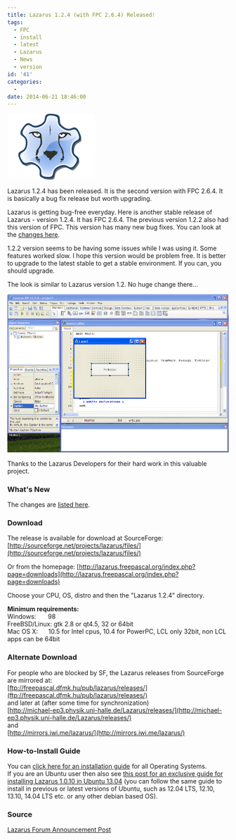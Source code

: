 ```yaml
---
title: Lazarus 1.2.4 (with FPC 2.6.4) Released!
tags:
  - FPC
  - install
  - latest
  - Lazarus
  - News
  - version
id: '41'
categories:
  - 
date: 2014-06-21 18:46:00
---
```


![](lazarus-124-with-fpc-264-released/Lazarus-Logo.png)

Lazarus 1.2.4 has been released. It is the second version with FPC 2.6.4. It is basically a bug fix release but worth upgrading.
<!-- more -->
  
  
Lazarus is getting bug-free everyday. Here is another stable release of Lazarus - version 1.2.4. It has FPC 2.6.4. The previous version 1.2.2 also had this version of FPC. This version has many new bug fixes. You can look at the [changes here](http://wiki.lazarus.freepascal.org/Lazarus_1.2_fixes_branch#Fixes_for_1.2.4_.28Merged.29).  
  
1.2.2 version seems to be having some issues while I was using it. Some features worked slow. I hope this version would be problem free. It is better to upgrade to the latest stable to get a stable environment. If you can, you should upgrade.  
  
The look is similar to Lazarus version 1.2. No huge change there...  
  

![Lazarus IDE version 1.2.4 with FPC 2.6.4 screenshot in Windows XP](lazarus-124-with-fpc-264-released/lazarus-1.2.4-winxp.gif "Lazarus IDE version 1.2.4 with FPC 2.6.4 screenshot in Windows XP")

  
  
Thanks to the Lazarus Developers for their hard work in this valuable project.  
  

### What's New

The changes are [listed here](http://wiki.lazarus.freepascal.org/Lazarus_1.2_fixes_branch#Fixes_for_1.2.4_.28Merged.29).  
  

### Download

The release is available for download at SourceForge:  
[http://sourceforge.net/projects/lazarus/files/](http://sourceforge.net/projects/lazarus/files/)  
  
Or from the homepage: [http://lazarus.freepascal.org/index.php?page=downloads](http://lazarus.freepascal.org/index.php?page=downloads)  
  
Choose your CPU, OS, distro and then the "Lazarus 1.2.4" directory.  
  
**Minimum requirements:**  
Windows:       98  
FreeBSD/Linux: gtk 2.8 or qt4.5, 32 or 64bit  
Mac OS X:      10.5 for Intel cpus, 10.4 for PowerPC, LCL only 32bit, non LCL apps can be 64bit  

### Alternate Download

For people who are blocked by SF, the Lazarus releases from SourceForge are mirrored at:  
[ftp://freepascal.dfmk.hu/pub/lazarus/releases/](ftp://freepascal.dfmk.hu/pub/lazarus/releases/)  
and later at (after some time for synchronization)  
[http://michael-ep3.physik.uni-halle.de/Lazarus/releases/](http://michael-ep3.physik.uni-halle.de/Lazarus/releases/)  
and  
[http://mirrors.iwi.me/lazarus/](http://mirrors.iwi.me/lazarus/)  
  

### How-to-Install Guide

  
You can [click here for an installation guide](http://lazplanet.blogspot.com/2013/03/how-to-install-lazarus.html) for all Operating Systems.  
If you are an Ubuntu user then also see [this post for an exclusive guide for installing Lazarus 1.0.10 in Ubuntu 13.04](http://lazplanet.blogspot.com/2013/05/how-to-install-lazarus-108-on-ubuntu.html) (you can follow the same guide to install in previous or latest versions of Ubuntu, such as 12.04 LTS, 12.10, 13.10, 14.04 LTS etc. or any other debian based OS).  
  

### Source

[Lazarus Forum Announcement Post](http://forum.lazarus.freepascal.org/index.php/topic,24890.0.html)